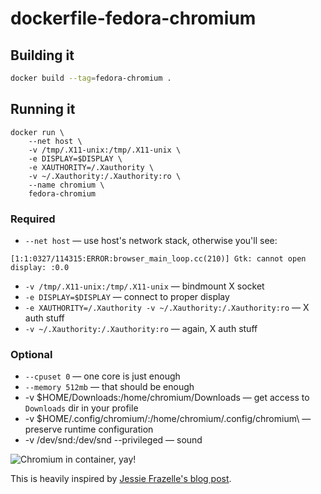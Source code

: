 # dockerfile-fedora-chromium

## Building it

```bash
docker build --tag=fedora-chromium .
```

## Running it

```
docker run \
    --net host \
    -v /tmp/.X11-unix:/tmp/.X11-unix \
    -e DISPLAY=$DISPLAY \
    -e XAUTHORITY=/.Xauthority \
    -v ~/.Xauthority:/.Xauthority:ro \
    --name chromium \
    fedora-chromium
```

### Required
 * `--net host` — use host's network stack, otherwise you'll see:
```
[1:1:0327/114315:ERROR:browser_main_loop.cc(210)] Gtk: cannot open display: :0.0
```
 * `-v /tmp/.X11-unix:/tmp/.X11-unix` — bindmount X socket
 * `-e DISPLAY=$DISPLAY` — connect to proper display
 * `-e XAUTHORITY=/.Xauthority -v ~/.Xauthority:/.Xauthority:ro` — X auth stuff
 * `-v ~/.Xauthority:/.Xauthority:ro` — again, X auth stuff

### Optional
 * `--cpuset 0` — one core is just enough
 * `--memory 512mb` — that should be enough
 * -v $HOME/Downloads:/home/chromium/Downloads — get access to `Downloads` dir in your profile
 * -v $HOME/.config/chromium/:/home/chromium/.config/chromium\ — preserve runtime configuration
 * -v /dev/snd:/dev/snd --privileged — sound


![Chromium in container, yay!](https://github.com/TomasTomecek/dockerfile-fedora-chromium/blob/master/chromium-in-container.png)


This is heavily inspired by [Jessie Frazelle's blog post](https://blog.jessfraz.com/posts/docker-containers-on-the-desktop.html).
